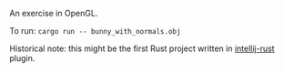 An exercise in OpenGL.


To run: `cargo run -- bunny_with_normals.obj`

Historical note: this might be the first Rust project written in
[intellij-rust](https://github.com/alexeykudinkin/intellij-rust) plugin.
